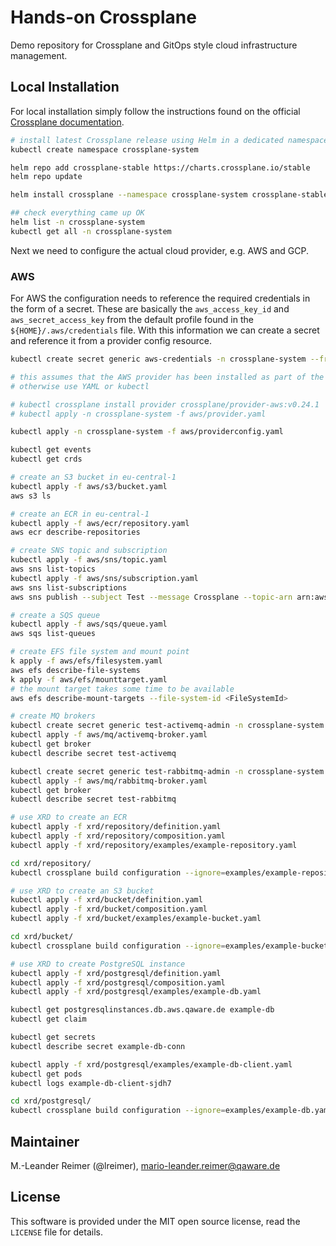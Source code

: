 # Hands-on Crossplane

Demo repository for Crossplane and GitOps style cloud infrastructure management.

## Local Installation

For local installation simply follow the instructions found on the official [Crossplane documentation](https://crossplane.io/docs/v1.6/getting-started/install-configure.html).

```bash
# install latest Crossplane release using Helm in a dedicated namespace
kubectl create namespace crossplane-system

helm repo add crossplane-stable https://charts.crossplane.io/stable
helm repo update

helm install crossplane --namespace crossplane-system crossplane-stable/crossplane --set provider.packages={crossplane/provider-aws:v0.24.1}

## check everything came up OK
helm list -n crossplane-system
kubectl get all -n crossplane-system
```

Next we need to configure the actual cloud provider, e.g. AWS and GCP. 

### AWS 

For AWS the configuration needs to reference the required credentials in the form of a secret.
These are basically the `aws_access_key_id` and `aws_secret_access_key` from the default profile found in the `${HOME}/.aws/credentials` file. With this information we can create a secret and reference it from a provider config resource.

```bash
kubectl create secret generic aws-credentials -n crossplane-system --from-file=credentials=${HOME}/.aws/credentials

# this assumes that the AWS provider has been installed as part of the Helm installation
# otherwise use YAML or kubectl

# kubectl crossplane install provider crossplane/provider-aws:v0.24.1
# kubectl apply -n crossplane-system -f aws/provider.yaml

kubectl apply -n crossplane-system -f aws/providerconfig.yaml

kubectl get events
kubectl get crds

# create an S3 bucket in eu-central-1
kubectl apply -f aws/s3/bucket.yaml
aws s3 ls

# create an ECR in eu-central-1
kubectl apply -f aws/ecr/repository.yaml
aws ecr describe-repositories

# create SNS topic and subscription
kubectl apply -f aws/sns/topic.yaml
aws sns list-topics
kubectl apply -f aws/sns/subscription.yaml
aws sns list-subscriptions
aws sns publish --subject Test --message Crossplane --topic-arn arn:aws:sns:eu-central-1:<ACCOUNT_NUMBER>:email-topic

# create a SQS queue
kubectl apply -f aws/sqs/queue.yaml
aws sqs list-queues

# create EFS file system and mount point
k apply -f aws/efs/filesystem.yaml
aws efs describe-file-systems
k apply -f aws/efs/mounttarget.yaml
# the mount target takes some time to be available
aws efs describe-mount-targets --file-system-id <FileSystemId>

# create MQ brokers
kubectl create secret generic test-activemq-admin -n crossplane-system --from-literal=password=testPassword123
kubectl apply -f aws/mq/activemq-broker.yaml
kubectl get broker
kubectl describe secret test-activemq

kubectl create secret generic test-rabbitmq-admin -n crossplane-system --from-literal=password=testPassword123
kubectl apply -f aws/mq/rabbitmq-broker.yaml
kubectl get broker
kubectl describe secret test-rabbitmq

# use XRD to create an ECR
kubectl apply -f xrd/repository/definition.yaml
kubectl apply -f xrd/repository/composition.yaml
kubectl apply -f xrd/repository/examples/example-repository.yaml

cd xrd/repository/
kubectl crossplane build configuration --ignore=examples/example-repository.yaml

# use XRD to create an S3 bucket
kubectl apply -f xrd/bucket/definition.yaml
kubectl apply -f xrd/bucket/composition.yaml
kubectl apply -f xrd/bucket/examples/example-bucket.yaml

cd xrd/bucket/
kubectl crossplane build configuration --ignore=examples/example-bucket.yaml

# use XRD to create PostgreSQL instance
kubectl apply -f xrd/postgresql/definition.yaml
kubectl apply -f xrd/postgresql/composition.yaml
kubectl apply -f xrd/postgresql/examples/example-db.yaml

kubectl get postgresqlinstances.db.aws.qaware.de example-db
kubectl get claim

kubectl get secrets
kubectl describe secret example-db-conn

kubectl apply -f xrd/postgresql/examples/example-db-client.yaml
kubectl get pods
kubectl logs example-db-client-sjdh7

cd xrd/postgresql/
kubectl crossplane build configuration --ignore=examples/example-db.yaml,examples/example-db-client.yaml
```


## Maintainer

M.-Leander Reimer (@lreimer), <mario-leander.reimer@qaware.de>

## License

This software is provided under the MIT open source license, read the `LICENSE`
file for details.

